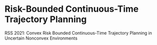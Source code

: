 # Risk-Bounded Continuous-Time Trajectory Planning
RSS 2021: Convex Risk Bounded Continuous-Time Trajectory Planning in Uncertain Nonconvex Environments
